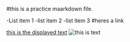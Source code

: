 #this is a practice maarkdown file.

-List item 1
-list item 2
-list item 3
#heres a link

[this is the displayed text](www.example.com)
![this is text](https://influenceadvisors.com/why-is-this-monkey-smiling-and-how-can-the-answer-help-you-in-business/)
